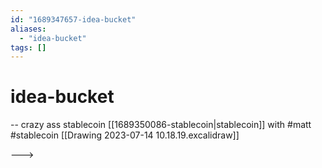 ```yaml
---
id: "1689347657-idea-bucket"
aliases:
  - "idea-bucket"
tags: []
---
```


# idea-bucket

-- crazy ass stablecoin [[1689350086-stablecoin|stablecoin]] with #matt #stablecoin [[Drawing 2023-07-14 10.18.19.excalidraw]] 

---> 

